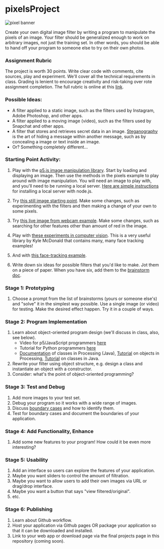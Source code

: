 # pixelsProject

![pixel banner](https://github.com/lizzybrooks/pixelsProject/blob/master/pixelspics/pixelbanner.png)

Create your own digital image filter by writing a program to manipulate the pixels of an image. Your filter should be generalized enough to work on arbitrary images, not just the training set. In other words, you should be able to hand off your program to someone else to try on their own photos.

### Assignment Rubric
The project is worth 30 points. Write clear code with comments, cite sources, play and experiment. We'll cover all the technical requirements in class. Grading is lenient to encourage creativity and risk-taking over rote assignment completion. 
The full rubric is online at this [link](https://docs.google.com/spreadsheets/d/1gjmgkMsPOTX1_vrfAiLvYJhuuomyxJPCz-fxnbw2QoQ/edit?usp=sharing).

### Possible Ideas:
* A filter applied to a static image, such as the filters used by Instagram, Adobe Photoshop, and other apps.
* A filter applied to a moving image (video), such as the filters used by Snapchat and other apps.
* A filter that stores and retrieves secret data in an image. [Steganography](http://en.wikipedia.org/wiki/Steganography) is the art of hiding a message within another message, such as by concealing a image or text inside an image.
* Or? Something completely different... 


### Starting Point Activity:
1) Play with the [p5.js image manipulation library](https://p5js.org/reference/#group-Image). Start by loading and displaying an image. Then use the methods in the pixels example to play around with image manipulation. You will need an image to play with, and you'll need to be running a local server. [Here are simple instructions](https://lwhs.myschoolapp.com/app/faculty#topicdetail/305975/32277002/32277002/653432/0/0) for installing a local server with node.js.

2) Try [this still image starting point](https://github.com/lizzybrooks/pixelsProject/blob/master/minorManipulations.js). Make some changes, such as experimenting with the filters and then making a change of your own to some pixels.

3) Try [this live image from webcam example](https://github.com/lizzybrooks/pixelsProject/blob/master/videoTester.js). Make some changes, such as searching for other features other than amount of red in the image.

4) Play with [these experiments in computer vision](https://github.com/kylemcdonald/cv-examples). This is a very useful library by Kyle McDonald that contains many, many face tracking examples!

5) And with [this face-tracking example](https://github.com/auduno/clmtrackr). 

6) Write down six ideas for possible filters that you'd like to make. Jot them on a piece of paper. When you have six, add them to the [brainstorm doc](https://github.com/lizzybrooks/pixelsProject/blob/master/brainstorm.md). 


### Stage 1: Prototyping
1) Choose a prompt from the list of brainstorms (yours or someone else's) and "solve" it in the simplest way possible. Use a single image (or video) for testing. Make the desired effect happen. Try it in a couple of ways. 

### Stage 2: Program Implementation
1) Learn about object-oriented program design (we'll discuss in class, also, see below).
    * Video for p5/JavaScript programmers [here](https://www.youtube.com/watch?v=T-HGdc8L-7w&t=586s)
    * Tutorial for Python programmers [here](https://jeffknupp.com/blog/2014/06/18/improve-your-python-python-classes-and-object-oriented-programming/)
    * [Documentation](https://processing.org/reference/class.html) of classes in Processing (Java), [Tutorial](https://processing.org/tutorials/objects/) on objects in Processing, [Tutorial](https://docs.oracle.com/javase/tutorial/java/javaOO/classes.html) on classes in Java. 
2) Rewrite your filter using object structure, e.g. design a class and instantiate an object with a constructor. 
3) Consider: what's the point of object-oriented programming? 

### Stage 3: Test and Debug
1) Add more images to your test set.
2) Debug your program so it works with a wide range of images.
3) Discuss [boundary cases](https://erictleung.com/corners-edges-and-the-boundary) and how to identify them.
4) Test for boundary cases and document the boundaries of your application.

### Stage 4: Add Functionality, Enhance
1) Add some new features to your program! How could it be even more interesting? 

### Stage 5: Usability
1) Add an interface so users can explore the features of your application.
2) Maybe you want sliders to control the amount of filtration. 
3) Maybe you want to allow users to add their own images via URL or drag/drop interface.
4) Maybe you want a button that says "view filtered/original".
5) etc. 

### Stage 6: Publishing
1) Learn about Github workflow.
2) Host your application via Github pages OR package your application so that it can be downloaded and installed. 
3) Link to your web app or download page via the final projects page in this repository (coming soon). 






